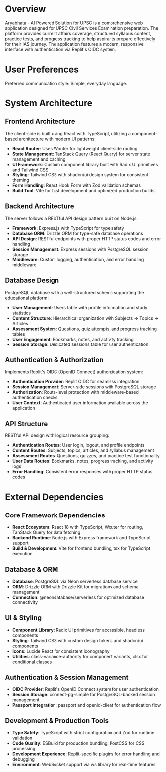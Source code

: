 # Overview

Aryabhata - AI Powered Solution for UPSC is a comprehensive web application designed for UPSC Civil Services Examination preparation. The platform provides current affairs coverage, structured syllabus content, practice tests, and progress tracking to help aspirants prepare effectively for their IAS journey. The application features a modern, responsive interface with authentication via Replit's OIDC system.

# User Preferences

Preferred communication style: Simple, everyday language.

# System Architecture

## Frontend Architecture
The client-side is built using React with TypeScript, utilizing a component-based architecture with modern UI patterns:

- **React Router**: Uses Wouter for lightweight client-side routing
- **State Management**: TanStack Query (React Query) for server state management and caching
- **UI Framework**: Custom component library built with Radix UI primitives and Tailwind CSS
- **Styling**: Tailwind CSS with shadcn/ui design system for consistent theming
- **Form Handling**: React Hook Form with Zod validation schemas
- **Build Tool**: Vite for fast development and optimized production builds

## Backend Architecture
The server follows a RESTful API design pattern built on Node.js:

- **Framework**: Express.js with TypeScript for type safety
- **Database ORM**: Drizzle ORM for type-safe database operations
- **API Design**: RESTful endpoints with proper HTTP status codes and error handling
- **Session Management**: Express sessions with PostgreSQL session storage
- **Middleware**: Custom logging, authentication, and error handling middleware

## Database Design
PostgreSQL database with a well-structured schema supporting the educational platform:

- **User Management**: Users table with profile information and study statistics
- **Content Structure**: Hierarchical organization with Subjects → Topics → Articles
- **Assessment System**: Questions, quiz attempts, and progress tracking tables
- **User Engagement**: Bookmarks, notes, and activity tracking
- **Session Storage**: Dedicated sessions table for user authentication

## Authentication & Authorization
Implements Replit's OIDC (OpenID Connect) authentication system:

- **Authentication Provider**: Replit OIDC for seamless integration
- **Session Management**: Server-side sessions with PostgreSQL storage
- **Authorization**: Route-level protection with middleware-based authentication checks
- **User Context**: Authenticated user information available across the application

## API Structure
RESTful API design with logical resource grouping:

- **Authentication Routes**: User login, logout, and profile endpoints
- **Content Routes**: Subjects, topics, articles, and syllabus management
- **Assessment Routes**: Questions, quizzes, and practice test functionality  
- **User Data Routes**: Bookmarks, notes, progress tracking, and activity logs
- **Error Handling**: Consistent error responses with proper HTTP status codes

# External Dependencies

## Core Framework Dependencies
- **React Ecosystem**: React 18 with TypeScript, Wouter for routing, TanStack Query for data fetching
- **Backend Runtime**: Node.js with Express framework and TypeScript support
- **Build & Development**: Vite for frontend bundling, tsx for TypeScript execution

## Database & ORM
- **Database**: PostgreSQL via Neon serverless database service
- **ORM**: Drizzle ORM with Drizzle Kit for migrations and schema management
- **Connection**: @neondatabase/serverless for optimized database connectivity

## UI & Styling
- **Component Library**: Radix UI primitives for accessible, headless components
- **Styling**: Tailwind CSS with custom design tokens and shadcn/ui components
- **Icons**: Lucide React for consistent iconography
- **Utilities**: class-variance-authority for component variants, clsx for conditional classes

## Authentication & Session Management
- **OIDC Provider**: Replit's OpenID Connect system for user authentication
- **Session Storage**: connect-pg-simple for PostgreSQL-backed session management
- **Passport Integration**: passport and openid-client for authentication flow

## Development & Production Tools
- **Type Safety**: TypeScript with strict configuration and Zod for runtime validation
- **Code Quality**: ESBuild for production bundling, PostCSS for CSS processing
- **Development Experience**: Replit-specific plugins for error handling and debugging
- **Environment**: WebSocket support via ws library for real-time features